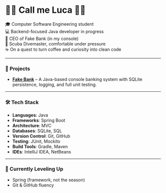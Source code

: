 # 🔵🔵 Call me Luca 🔵🔵

🎓 Computer Software Engineering student  
💻 Backend-focused Java developer in progress  
🏦 CEO of Fake Bank (in my console)  
🦑 Scuba Divemaster, comfortable under pressure  
☕ On a quest to turn coffee and curiosity into clean code

---

### 💾 Projects
- **[Fake Bank](https://github.com/luca-pal/fake-bank)** – A Java-based console banking system with SQLite persistence, logging, and full unit testing.

---

### 🛠️ Tech Stack
- **Languages**: Java  
- **Frameworks**: Spring Boot  
- **Architecture**: MVC  
- **Databases**: SQLite, SQL  
- **Version Control**: Git, GitHub  
- **Testing**: JUnit, Mockito  
- **Build Tools**: Gradle, Maven
- **IDEs**: IntelliJ IDEA, NetBeans

---

### 🧙 Currently Leveling Up
- Spring (framework, not the season)
- Git & GitHub fluency
